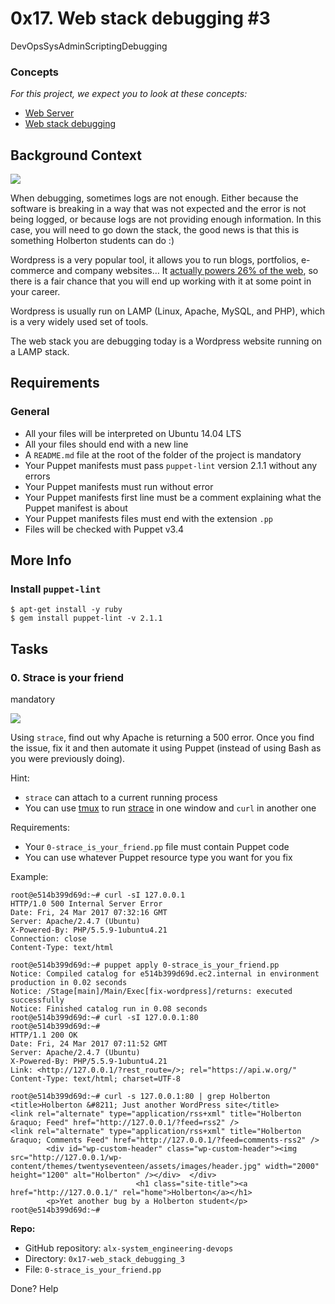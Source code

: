 0x17. Web stack debugging #3
============================

DevOpsSysAdminScriptingDebugging

### Concepts

_For this project, we expect you to look at these concepts:_

*   [Web Server](https://intranet.alxswe.com/concepts/17)
*   [Web stack debugging](https://intranet.alxswe.com/concepts/68)

Background Context
------------------

![](https://s3.amazonaws.com/intranet-projects-files/holbertonschool-sysadmin_devops/293/d42WuBh.png)

When debugging, sometimes logs are not enough. Either because the software is breaking in a way that was not expected and the error is not being logged, or because logs are not providing enough information. In this case, you will need to go down the stack, the good news is that this is something Holberton students can do :)

Wordpress is a very popular tool, it allows you to run blogs, portfolios, e-commerce and company websites… It [actually powers 26% of the web](https://intranet.alxswe.com/rltoken/qxyFYZIwOXQWw02-HaQ7Bw "actually powers 26% of the web"), so there is a fair chance that you will end up working with it at some point in your career.

Wordpress is usually run on LAMP (Linux, Apache, MySQL, and PHP), which is a very widely used set of tools.

The web stack you are debugging today is a Wordpress website running on a LAMP stack.

Requirements
------------

### General

*   All your files will be interpreted on Ubuntu 14.04 LTS
*   All your files should end with a new line
*   A `README.md` file at the root of the folder of the project is mandatory
*   Your Puppet manifests must pass `puppet-lint` version 2.1.1 without any errors
*   Your Puppet manifests must run without error
*   Your Puppet manifests first line must be a comment explaining what the Puppet manifest is about
*   Your Puppet manifests files must end with the extension `.pp`
*   Files will be checked with Puppet v3.4

More Info
---------

### Install `puppet-lint`

    $ apt-get install -y ruby
    $ gem install puppet-lint -v 2.1.1
    

Tasks
-----

### 0\. Strace is your friend

mandatory

[![](https://s3.amazonaws.com/alx-intranet.hbtn.io/uploads/medias/2019/6/f5af5167e65bd3101f76.png?X-Amz-Algorithm=AWS4-HMAC-SHA256&X-Amz-Credential=AKIARDDGGGOUSBVO6H7D%2F20231011%2Fus-east-1%2Fs3%2Faws4_request&X-Amz-Date=20231011T074319Z&X-Amz-Expires=86400&X-Amz-SignedHeaders=host&X-Amz-Signature=c1c038aa475ec6ac6cfe916d4206eaec91b5e18ad788f9848f49836e74f87f41)](https://youtu.be/uHEzt1QuASo)

Using `strace`, find out why Apache is returning a 500 error. Once you find the issue, fix it and then automate it using Puppet (instead of using Bash as you were previously doing).

Hint:

*   `strace` can attach to a current running process
*   You can use [tmux](https://intranet.alxswe.com/rltoken/UsSRoxIYdq0l0QUIuDNnSw "tmux") to run [strace](https://intranet.alxswe.com/rltoken/ueMevAif95DjyW2sqVCMoA "strace") in one window and `curl` in another one

Requirements:

*   Your `0-strace_is_your_friend.pp` file must contain Puppet code
*   You can use whatever Puppet resource type you want for you fix

Example:

    root@e514b399d69d:~# curl -sI 127.0.0.1
    HTTP/1.0 500 Internal Server Error
    Date: Fri, 24 Mar 2017 07:32:16 GMT
    Server: Apache/2.4.7 (Ubuntu)
    X-Powered-By: PHP/5.5.9-1ubuntu4.21
    Connection: close
    Content-Type: text/html
    
    root@e514b399d69d:~# puppet apply 0-strace_is_your_friend.pp
    Notice: Compiled catalog for e514b399d69d.ec2.internal in environment production in 0.02 seconds
    Notice: /Stage[main]/Main/Exec[fix-wordpress]/returns: executed successfully
    Notice: Finished catalog run in 0.08 seconds
    root@e514b399d69d:~# curl -sI 127.0.0.1:80
    root@e514b399d69d:~#
    HTTP/1.1 200 OK
    Date: Fri, 24 Mar 2017 07:11:52 GMT
    Server: Apache/2.4.7 (Ubuntu)
    X-Powered-By: PHP/5.5.9-1ubuntu4.21
    Link: <http://127.0.0.1/?rest_route=/>; rel="https://api.w.org/"
    Content-Type: text/html; charset=UTF-8
    
    root@e514b399d69d:~# curl -s 127.0.0.1:80 | grep Holberton
    <title>Holberton &#8211; Just another WordPress site</title>
    <link rel="alternate" type="application/rss+xml" title="Holberton &raquo; Feed" href="http://127.0.0.1/?feed=rss2" />
    <link rel="alternate" type="application/rss+xml" title="Holberton &raquo; Comments Feed" href="http://127.0.0.1/?feed=comments-rss2" />
            <div id="wp-custom-header" class="wp-custom-header"><img src="http://127.0.0.1/wp-content/themes/twentyseventeen/assets/images/header.jpg" width="2000" height="1200" alt="Holberton" /></div>  </div>
                                <h1 class="site-title"><a href="http://127.0.0.1/" rel="home">Holberton</a></h1>
            <p>Yet another bug by a Holberton student</p>
    root@e514b399d69d:~#
    

**Repo:**

*   GitHub repository: `alx-system_engineering-devops`
*   Directory: `0x17-web_stack_debugging_3`
*   File: `0-strace_is_your_friend.pp`

 Done? Help
